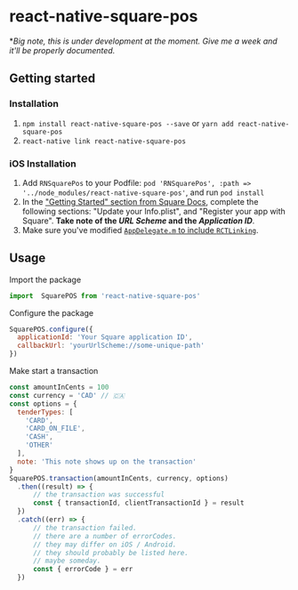 
# react-native-square-pos

**Big note, this is under development at the moment.  Give me a week and it'll be properly documented.*

## Getting started


### Installation

1. `npm install react-native-square-pos --save` or `yarn add react-native-square-pos`
2. `react-native link react-native-square-pos`

### iOS Installation

1. Add `RNSquarePos` to your Podfile: `pod 'RNSquarePos', :path => '../node_modules/react-native-square-pos'`, and run `pod install`
2. In the ["Getting Started" section from Square Docs](https://github.com/square/SquarePointOfSaleSDK-iOS/tree/fcb44143c9b199f62f9feb61e98a51516e0c28a3#update-your-infoplist), complete the following sections: "Update your Info.plist", and "Register your app with Square".  **Take note of the _URL Scheme_ and the _Application ID_**.
3. Make sure you've modified [`AppDelegate.m` to include `RCTLinking`](https://facebook.github.io/react-native/docs/linking).

## Usage

Import the package

```javascript
import  SquarePOS from 'react-native-square-pos'
```

Configure the package

```javascript
SquarePOS.configure({
  applicationId: 'Your Square application ID',
  callbackUrl: 'yourUrlScheme://some-unique-path'
})
```

Make start a transaction

```javascript
const amountInCents = 100
const currency = 'CAD' // 🇨🇦
const options = {
  tenderTypes: [
    'CARD',
    'CARD_ON_FILE',
    'CASH',
    'OTHER'
  ],
  note: 'This note shows up on the transaction'
}
SquarePOS.transaction(amountInCents, currency, options)
  .then((result) => {
      // the transaction was successful
      const { transactionId, clientTransactionId } = result
  })
  .catch((err) => {
      // the transaction failed. 
      // there are a number of errorCodes.
      // they may differ on iOS / Android.
      // they should probably be listed here.
      // maybe someday.
      const { errorCode } = err
  })
```
